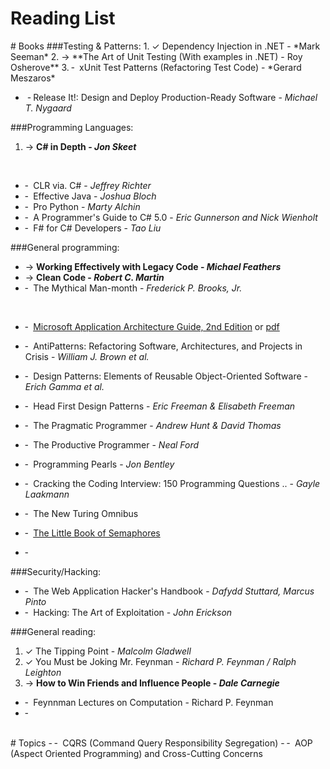 <div class='post_title_wrapper'> 
		<h1 class='post_title'>Reading List </h1>
</div>
# Books
###Testing & Patterns:
1. ✓ Dependency Injection in .NET - *Mark Seeman* 
2. → **The Art of Unit Testing (With examples in .NET) - Roy Osherove**
3. ╴ xUnit Test Patterns (Refactoring Test Code) - *Gerard Meszaros*

<br />

- ╶ Release It!: Design and Deploy Production-Ready Software - *Michael T. Nygaard*

###Programming Languages:
1. → **C# in Depth - _Jon Skeet_**

<br />

- ╴ CLR via. C# - _Jeffrey Richter_
- ╴ Effective Java - _Joshua Bloch_
- ╴ Pro Python - _Marty Alchin_
- ╴ A Programmer's Guide to C# 5.0 - _Eric Gunnerson and Nick Wienholt_
- ╴ F# for C# Developers - _Tao Liu_

###General programming:
- → **Working Effectively with Legacy Code - _Michael Feathers_**
- → **Clean Code - _Robert C. Martin_**
- ╴ The Mythical Man-month - _Frederick P. Brooks, Jr._

<br />

- ╴ [Microsoft Application Architecture Guide, 2nd Edition](http://msdn.microsoft.com/en-us/library/ff650706.aspx) or [pdf](https://www.microsoft.com/downloads/details.aspx?FamilyID=ce40e4e1-9838-4c89-a197-a373b2a60df2&DisplayLang=en)
- ╴ AntiPatterns: Refactoring Software, Architectures, and Projects in Crisis - _William J. Brown et al._
- ╴ Design Patterns: Elements of Reusable Object-Oriented Software - _Erich Gamma et al._
- ╴ Head First Design Patterns - _Eric Freeman & Elisabeth Freeman_
- ╴ The Pragmatic Programmer - _Andrew Hunt & David Thomas_
- ╴ The Productive Programmer - _Neal Ford_
- ╴ Programming Pearls - _Jon Bentley_
- ╴ Cracking the Coding Interview: 150 Programming Questions .. - _Gayle Laakmann_

- ╴ The New Turing Omnibus
- ╴ [The Little Book of Semaphores](http://greenteapress.com/semaphores/downey08semaphores.pdf)
- ╴ 
	
###Security/Hacking:
- ╴ The Web Application Hacker's Handbook - _Dafydd Stuttard, Marcus Pinto_
- ╴ Hacking: The Art of Exploitation - _John Erickson_


###General reading:
1. ✓ The Tipping Point - _Malcolm Gladwell_
2. ✓ You Must be Joking Mr. Feynman - _Richard P. Feynman / Ralph Leighton_
3. →  **How to Win Friends and Influence People - _Dale Carnegie_**

- ╴ Feynnman Lectures on Computation - Richard P. Feynman
- ╴ 
<br />
# Topics
- ╴ CQRS (Command Query Responsibility Segregation)
- ╴ AOP (Aspect Oriented Programming) and Cross-Cutting Concerns 
 
